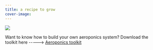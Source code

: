 ```yaml
---
title: a recipe to grow
cover-image:
---
```


![]({{site.baseurl}}/img/strawberries-radish.jpg)

Want to know how to build your own aeroponics system? Download the toolkit here ----->
[Aeroponics toolkit](DIY-aeroponics-toolkit.zip)
